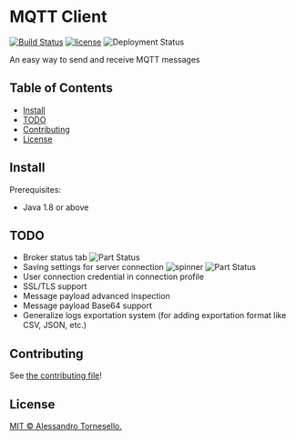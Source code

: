 # MQTT Client

[![Build Status](https://travis-ci.com/iregon/MQTT_Client.svg?branch=master)](https://travis-ci.com/iregon/MQTT_Client)
[![license](https://img.shields.io/github/license/iregon/MQTT_Client.svg)](LICENSE)
![Deployment Status](https://img.shields.io/badge/deployment-in%20progress-red.svg)

An easy way to send and receive MQTT messages

## Table of Contents

- [Install](#install)
- [TODO](#todo)
- [Contributing](#contributing)
- [License](#license)

## Install

Prerequisites:
- Java 1.8 or above

## TODO
- Broker status tab ![Part Status](https://img.shields.io/static/v1?label=&message=coming%20soon&color=brigthgreen)
- Saving settings for server connection ![spinner](https://github.com/sc2-mkr/MQTT_Client/blob/master/gifs/spinner.gif) ![Part Status](https://img.shields.io/static/v1?label=&message=in%20deployment&color=brigthgreen)
- User connection credential in connection profile
- SSL/TLS support
- Message payload advanced inspection
- Message payload Base64 support
- Generalize logs exportation system (for adding exportation format like CSV, JSON, etc.)

## Contributing

See [the contributing file](CONTRIBUTING.md)!

## License

[MIT © Alessandro Tornesello.](LICENSE)
